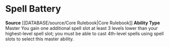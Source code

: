 ﻿---
ability_type: Master
id: '17'
name: Spell Battery
rarity: Common
source: '[[DATABASE/source/Core Rulebook|Core Rulebook]]'
type: Familiar Ability

---
# Spell Battery

**Source** [[DATABASE/source/Core Rulebook|Core Rulebook]] 
**Ability Type** Master
You gain one additional spell slot at least 3 levels lower than your highest-level spell slot; you must be able to cast 4th-level spells using spell slots to select this master ability.